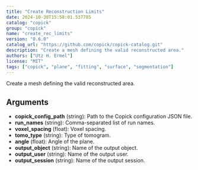 ```yaml
---
title: "Create Reconstruction Limits"
date: 2024-10-30T15:58:01.537785
catalog: "copick"
group: "copick"
name: "create_rec_limits"
version: "0.6.0"
catalog_url: "https://github.com/copick/copick-catalog.git"
description: "Create a mesh defining the valid reconstructed area."
authors: ["Utz H. Ermel"]
license: "MIT"
tags: ["copick", "plane", "fitting", "surface", "segmentation"]
---
```


Create a mesh defining the valid reconstructed area.

## Arguments

- **copick_config_path** (string): Path to the Copick configuration JSON file.
- **run_names** (string): Comma-separated list of run names.
- **voxel_spacing** (float): Voxel spacing.
- **tomo_type** (string): Type of tomogram.
- **angle** (float): Angle of the plane.
- **output_object** (string): Name of the output object.
- **output_user** (string): Name of the output user.
- **output_session** (string): Name of the output session.

